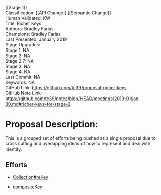 [[Stage 1]]<br>Classification: [[API Change]] [[Semantic Change]]<br>Human Validated: KW<br>Title: Richer Keys<br>Authors: Bradley Farias<br>Champions: Bradley Farias<br>Last Presented: January 2019<br>Stage Upgrades:<br>Stage 1: NA  
Stage 2: NA  
Stage 2.7: NA  
Stage 3: NA  
Stage 4: NA<br>Last Commit: NA<br>Keywords: NA <br>GitHub Link: https://github.com/tc39/proposal-richer-keys <br>GitHub Note Link: https://github.com/tc39/notes/blob/HEAD/meetings/2019-01/jan-30.md#richer-keys-for-stage-2
# Proposal Description:
This is a grouped set of efforts being pushed as a single proposal due to cross cutting and overlapping ideas of how to represent and deal with identity.

## Efforts

* [Collection#reKey](https://github.com/tc39/proposal-richer-keys/tree/master/collection-rekey)

* [compositeKey](https://github.com/tc39/proposal-richer-keys/tree/master/compositeKey)

<br>